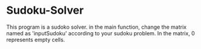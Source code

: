 Sudoku-Solver
=============
This program is a sudoko solver. in the main function, change the matrix named as 'inputSudoku' according to your sudoku problem. In the matrix, 0 represents empty cells.
